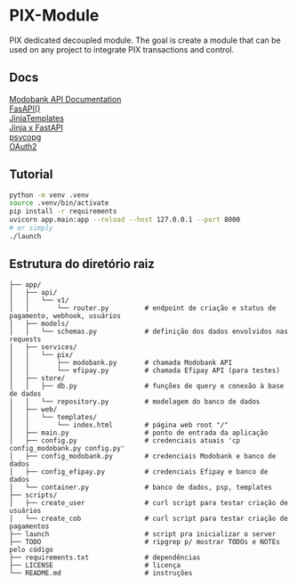 # PIX-Module

PIX dedicated decoupled module. The goal is create a module that can be used on any project to integrate PIX transactions and control.


## Docs

[Modobank API Documentation](https://developers.onz.software/reference/qrcodes/) <br>
[FasAPI()](https://fastapi.tiangolo.com/reference/fastapi/#fastapi.FastAPI) <br>
[JinjaTemplates](https://jinja.palletsprojects.com/en/stable/) <br>
[Jinja x FastAPI](https://fastapi.tiangolo.com/advanced/templates/#install-dependencies) <br>
[psycopg](https://www.psycopg.org/docs/usage.html) <br>
[OAuth2](https://fastapi.tiangolo.com/tutorial/security/#openapi)

## Tutorial

```bash
python -m venv .venv
source .venv/bin/activate
pip install -r requirements
uvicorn app.main:app --reload --host 127.0.0.1 --port 8000
# or simply
./launch
```


## Estrutura do diretório raiz

```
├── app/
│   ├── api/
│   │   └── v1/
│   │       └── router.py         # endpoint de criação e status de pagamento, webhook, usuários
│   ├── models/
│   │   └── schemas.py            # definição dos dados envolvidos nas requests
│   ├── services/
│   │   └── pix/
│   │       ├── modobank.py       # chamada Modobank API 
│   │       └── efipay.py         # chamada Efipay API (para testes)
│   ├── store/
│   │   ├── db.py                 # funções de query e conexão à base de dados
│   │   └── repository.py         # modelagem do banco de dados
│   ├── web/
│   │   └── templates/            
│   │       └── index.html        # página web root "/"
│   ├── main.py                   # ponto de entrada da aplicação
│   ├── config.py                 # credenciais atuais 'cp config_modobank.py config.py'
│   ├── config_modobank.py        # credenciais Modobank e banco de dados
│   ├── config_efipay.py          # credenciais Efipay e banco de dados
│   └── container.py              # banco de dados, psp, templates
├── scripts/
│   ├── create_user               # curl script para testar criação de usuários
│   └── create_cob                # curl script para testar criação de pagamentos
├── launch                        # script pra inicializar o server
├── TODO                          # ripgrep p/ mostrar TODOs e NOTEs pelo código
├── requirements.txt              # dependências
├── LICENSE                       # licença
└── README.md                     # instruções
```


